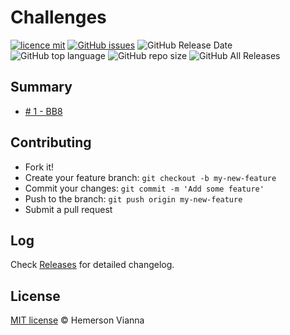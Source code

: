 # Challenges

[![licence mit](https://img.shields.io/badge/license-MIT-blue.svg?style=flat-square)](http://hemersonvianna.mit-license.org/)
[![GitHub issues](https://img.shields.io/github/issues/w3dotdev/challenges.svg)](https://github.com/w3dotdev/challenges/issues)
![GitHub Release Date](https://img.shields.io/github/release-date/w3dotdev/challenges.svg)
![GitHub top language](https://img.shields.io/github/languages/top/w3dotdev/challenges.svg)
![GitHub repo size](https://img.shields.io/github/repo-size/w3dotdev/challenges.svg)
![GitHub All Releases](https://img.shields.io/github/downloads/w3dotdev/challenges/total.svg)

## Summary

- [# 1 - BB8](source/1-bb8)

## Contributing

- Fork it!
- Create your feature branch: `git checkout -b my-new-feature`
- Commit your changes: `git commit -m 'Add some feature'`
- Push to the branch: `git push origin my-new-feature`
- Submit a pull request

## Log

Check [Releases](https://github.com/w3dotdev/challenges/releases) for detailed changelog.

## License

[MIT license](http://hemersonvianna.mit-license.org/) © Hemerson Vianna
